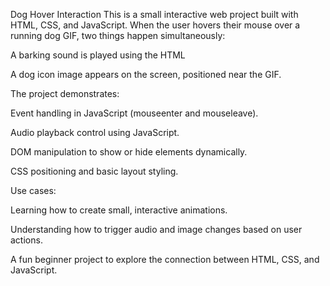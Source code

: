 Dog Hover Interaction
This is a small interactive web project built with HTML, CSS, and JavaScript. When the user hovers their mouse over a running dog GIF, two things happen simultaneously:

A barking sound is played using the HTML <audio> element and JavaScript event handling.

A dog icon image appears on the screen, positioned near the GIF.

The project demonstrates:

Event handling in JavaScript (mouseenter and mouseleave).

Audio playback control using JavaScript.

DOM manipulation to show or hide elements dynamically.

CSS positioning and basic layout styling.

Use cases:

Learning how to create small, interactive animations.

Understanding how to trigger audio and image changes based on user actions.

A fun beginner project to explore the connection between HTML, CSS, and JavaScript.
